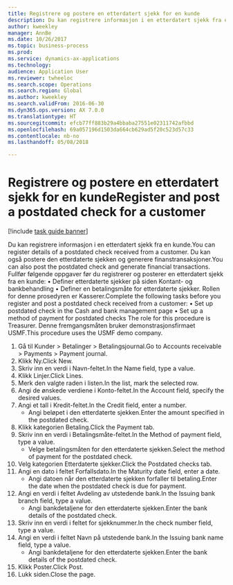 ```yaml
--- 
title: Registrere og postere en etterdatert sjekk for en kunde
description: Du kan registrere informasjon i en etterdatert sjekk fra en kunde.
author: kweekley
manager: AnnBe
ms.date: 10/26/2017
ms.topic: business-process
ms.prod: 
ms.service: dynamics-ax-applications
ms.technology: 
audience: Application User
ms.reviewer: twheeloc
ms.search.scope: Operations
ms.search.region: Global
ms.author: kweekley
ms.search.validFrom: 2016-06-30
ms.dyn365.ops.version: AX 7.0.0
ms.translationtype: HT
ms.sourcegitcommit: efcb77ff883b29a4bbaba27551e02311742afbbd
ms.openlocfilehash: 69a057196d1503da664cb629ad5f20c523d57c33
ms.contentlocale: nb-no
ms.lasthandoff: 05/08/2018

---
```

# <a name="register-and-post-a-postdated-check-for-a-customer"></a><span data-ttu-id="b481e-103">Registrere og postere en etterdatert sjekk for en kunde</span><span class="sxs-lookup"><span data-stu-id="b481e-103">Register and post a postdated check for a customer</span></span>

[!include [task guide banner](../../includes/task-guide-banner.md)]

<span data-ttu-id="b481e-104">Du kan registrere informasjon i en etterdatert sjekk fra en kunde.</span><span class="sxs-lookup"><span data-stu-id="b481e-104">You can register details of a postdated check received from a customer.</span></span> <span data-ttu-id="b481e-105">Du kan også postere den etterdaterte sjekken og generere finanstransaksjoner.</span><span class="sxs-lookup"><span data-stu-id="b481e-105">You can also post the postdated check and generate financial transactions.</span></span>   <span data-ttu-id="b481e-106">Fullfør følgende oppgaver før du registrerer og posterer en etterdatert sjekk fra en kunde: • Definer etterdaterte sjekker på siden Kontant- og bankbehandling • Definer en betalingsmåte for etterdaterte sjekker. Rollen for denne prosedyren er Kasserer.</span><span class="sxs-lookup"><span data-stu-id="b481e-106">Complete the following tasks before you register and post a postdated check received from a customer:   • Set up postdated check in the Cash and bank management page • Set up a method of payment for postdated checks   The role for this procedure is Treasurer.</span></span> <span data-ttu-id="b481e-107">Denne fremgangsmåten bruker demonstrasjonsfirmaet USMF.</span><span class="sxs-lookup"><span data-stu-id="b481e-107">This procedure uses the USMF demo company.</span></span>

1. <span data-ttu-id="b481e-108">Gå til Kunder > Betalinger > Betalingsjournal.</span><span class="sxs-lookup"><span data-stu-id="b481e-108">Go to Accounts receivable > Payments > Payment journal.</span></span>
2. <span data-ttu-id="b481e-109">Klikk Ny.</span><span class="sxs-lookup"><span data-stu-id="b481e-109">Click New.</span></span>
3. <span data-ttu-id="b481e-110">Skriv inn en verdi i Navn-feltet.</span><span class="sxs-lookup"><span data-stu-id="b481e-110">In the Name field, type a value.</span></span>
4. <span data-ttu-id="b481e-111">Klikk Linjer.</span><span class="sxs-lookup"><span data-stu-id="b481e-111">Click Lines.</span></span>
5. <span data-ttu-id="b481e-112">Merk den valgte raden i listen.</span><span class="sxs-lookup"><span data-stu-id="b481e-112">In the list, mark the selected row.</span></span>
6. <span data-ttu-id="b481e-113">Angi de ønskede verdiene i Konto-feltet.</span><span class="sxs-lookup"><span data-stu-id="b481e-113">In the Account field, specify the desired values.</span></span>
7. <span data-ttu-id="b481e-114">Angi et tall i Kredit-feltet.</span><span class="sxs-lookup"><span data-stu-id="b481e-114">In the Credit field, enter a number.</span></span>
    * <span data-ttu-id="b481e-115">Angi beløpet i den etterdaterte sjekken.</span><span class="sxs-lookup"><span data-stu-id="b481e-115">Enter the amount specified in the postdated check.</span></span>  
8. <span data-ttu-id="b481e-116">Klikk kategorien Betaling.</span><span class="sxs-lookup"><span data-stu-id="b481e-116">Click the Payment tab.</span></span>
9. <span data-ttu-id="b481e-117">Skriv inn en verdi i Betalingsmåte-feltet.</span><span class="sxs-lookup"><span data-stu-id="b481e-117">In the Method of payment field, type a value.</span></span>
    * <span data-ttu-id="b481e-118">Velge betalingsmåten for den etterdaterte sjekken.</span><span class="sxs-lookup"><span data-stu-id="b481e-118">Select the method of payment for the postdated check.</span></span>  
10. <span data-ttu-id="b481e-119">Velg kategorien Etterdaterte sjekker.</span><span class="sxs-lookup"><span data-stu-id="b481e-119">Click the Postdated checks tab.</span></span>
11. <span data-ttu-id="b481e-120">Angi en dato i feltet Forfallsdato.</span><span class="sxs-lookup"><span data-stu-id="b481e-120">In the Maturity date field, enter a date.</span></span>
    * <span data-ttu-id="b481e-121">Angi datoen når den etterdaterte sjekken forfaller til betaling.</span><span class="sxs-lookup"><span data-stu-id="b481e-121">Enter the date when the postdated check is due for payment.</span></span>  
12. <span data-ttu-id="b481e-122">Angi en verdi i feltet Avdeling av utstedende bank.</span><span class="sxs-lookup"><span data-stu-id="b481e-122">In the Issuing bank branch field, type a value.</span></span>
    * <span data-ttu-id="b481e-123">Angi bankdetaljene for den etterdaterte sjekken.</span><span class="sxs-lookup"><span data-stu-id="b481e-123">Enter the bank details of the postdated check.</span></span>  
13. <span data-ttu-id="b481e-124">Skriv inn en verdi i feltet for sjekknummer.</span><span class="sxs-lookup"><span data-stu-id="b481e-124">In the check number field, type a value.</span></span>
14. <span data-ttu-id="b481e-125">Angi en verdi i feltet Navn på utstedende bank.</span><span class="sxs-lookup"><span data-stu-id="b481e-125">In the Issuing bank name field, type a value.</span></span>
    * <span data-ttu-id="b481e-126">Angi bankdetaljene for den etterdaterte sjekken.</span><span class="sxs-lookup"><span data-stu-id="b481e-126">Enter the bank details of the postdated check.</span></span>  
15. <span data-ttu-id="b481e-127">Klikk Poster.</span><span class="sxs-lookup"><span data-stu-id="b481e-127">Click Post.</span></span>
16. <span data-ttu-id="b481e-128">Lukk siden.</span><span class="sxs-lookup"><span data-stu-id="b481e-128">Close the page.</span></span>


